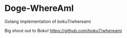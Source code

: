 # Doge-WhereAmI
Golang implementation of boku7/whereami

Big shout out to Boku!
https://github.com/boku7/whereami
